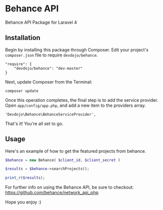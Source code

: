 Behance API
=======

Behance API Package for Laravel 4

## Installation

Begin by installing this package through Composer. Edit your project's `composer.json` file to require `devdojo/behance`.

	"require": {
		"devdojo/behance": "dev-master"
	}

Next, update Composer from the Terminal:

    composer update

Once this operation completes, the final step is to add the service provider. Open `app/config/app.php`, and add a new item to the providers array.

    'Devdojo\Behance\BehanceServiceProvider',

That's it! You're all set to go.

## Usage

Here's an example of how to get the featured projects from behance.

```php
$behance = new Behance( $client_id, $client_secret )	

$results = $behance->searchProjects();

print_r($results);
```

For further info on using the Behance API, be sure to checkout: https://github.com/behance/network_api_php

Hope you enjoy :)
